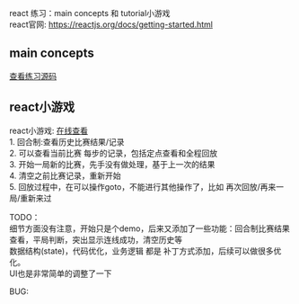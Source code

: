 react 练习：main concepts 和 tutorial小游戏  
react官网: <https://reactjs.org/docs/getting-started.html>       
## main concepts
[查看练习源码](https://github.com/Yalhu/oxreact/tree/master/src)    
<!-- [查看笔记](yalhu.github.io/) -->

## react小游戏
react小游戏: [在线查看](https://yalhu.github.io/oxreact/build/index.html)      
1\. 回合制:查看历史比赛结果/记录    
2\. 可以查看当前比赛 每步的记录，包括定点查看和全程回放  
3\. 开始一局新的比赛，先手没有做处理，基于上一次的结果    
4\. 清空之前比赛记录，重新开始      
5\. 回放过程中，在可以操作goto，不能进行其他操作了，比如 再次回放/再来一局/重新来过  

TODO：  
细节方面没有注意，开始只是个demo，后来又添加了一些功能：回合制比赛结果查看，平局判断，突出显示连线成功，清空历史等   
数据结构(state)，代码优化，业务逻辑 都是 补丁方式添加，后续可以做很多优化。  
UI也是非常简单的调整了一下  

BUG:  



